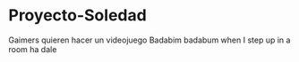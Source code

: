 # Proyecto-Soledad
Gaimers quieren hacer un videojuego
Badabim badabum when I step up in a room ha dale
